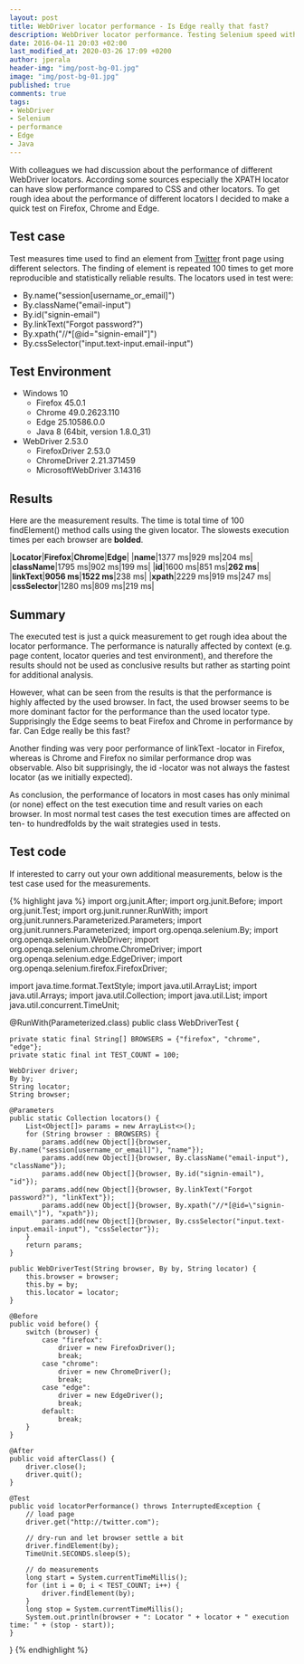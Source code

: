 ```yaml
---
layout: post
title: WebDriver locator performance - Is Edge really that fast?
description: WebDriver locator performance. Testing Selenium speed with different browsers. Is Edge really that fast?
date: 2016-04-11 20:03 +02:00
last_modified_at: 2020-03-26 17:09 +0200
author: jperala
header-img: "img/post-bg-01.jpg"
image: "img/post-bg-01.jpg"
published: true
comments: true
tags:
- WebDriver
- Selenium
- performance
- Edge
- Java
---
```


With colleagues we had discussion about the performance of different WebDriver locators. According some sources especially the XPATH locator can have slow performance compared to CSS and other locators. To get rough idea about the performance of different locators I decided to make a quick test on Firefox, Chrome and Edge.

Test case
---------
Test measures time used to find an element from [Twitter](http://twitter.com) front page using different selectors. The finding of element is repeated 100 times to get more reproducible and statistically reliable results. The locators used in test were:

+ By.name("session[username_or_email]")
+ By.className("email-input")
+ By.id("signin-email")
+ By.linkText("Forgot password?")
+ By.xpath("//*[@id=\"signin-email\"]")
+ By.cssSelector("input.text-input.email-input")

Test Environment
----------------
+ Windows 10
  + Firefox 45.0.1
  + Chrome 49.0.2623.110
  + Edge 25.10586.0.0
  + Java 8 (64bit, version 1.8.0_31)
+ WebDriver 2.53.0
  + FirefoxDriver 2.53.0
  + ChromeDriver 2.21.371459
  + MicrosoftWebDriver 3.14316

Results
-------
Here are the measurement results. The time is total time of 100 findElement() method calls using the given locator. The slowests execution times per each browser are **bolded**.

|**Locator**|**Firefox**|**Chrome**|**Edge**|
|**name**|1377 ms|929 ms|204 ms|
|**className**|1795 ms|902 ms|199 ms|
|**id**|1600 ms|851 ms|**262 ms**|
|**linkText**|**9056 ms**|**1522 ms**|238 ms|
|**xpath**|2229 ms|919 ms|247 ms|
|**cssSelector**|1280 ms|809 ms|219 ms|

Summary
-------

The executed test is just a quick measurement to get rough idea about the locator performance. The performance is naturally affected by context (e.g. page content, locator queries and test environment), and therefore the results should not be used as conclusive results but rather as starting point for additional analysis.

However, what can be seen from the results is that the performance is highly affected by the used browser. In fact, the used browser seems to be more dominant factor for the performance than the used locator type. Supprisingly the Edge seems to beat Firefox and Chrome in performance by far. Can Edge really be this fast?

Another finding was very poor performance of linkText -locator in Firefox, whereas is Chrome and Firefox no similar performance drop was observable. Also bit supprisingly, the id -locator was not always the fastest locator (as we  initially expected).

As conclusion, the performance of locators in most cases has only minimal (or none) effect on the test execution time and result varies on each browser. In most normal test cases the test execution times are affected on ten- to hundredfolds by the wait strategies used in tests.

Test code
---------
If interested to carry out your own additional measurements, below is the test case used for the measurements.

{% highlight java %}
import org.junit.After;
import org.junit.Before;
import org.junit.Test;
import org.junit.runner.RunWith;
import org.junit.runners.Parameterized.Parameters;
import org.junit.runners.Parameterized;
import org.openqa.selenium.By;
import org.openqa.selenium.WebDriver;
import org.openqa.selenium.chrome.ChromeDriver;
import org.openqa.selenium.edge.EdgeDriver;
import org.openqa.selenium.firefox.FirefoxDriver;

import java.time.format.TextStyle;
import java.util.ArrayList;
import java.util.Arrays;
import java.util.Collection;
import java.util.List;
import java.util.concurrent.TimeUnit;

@RunWith(Parameterized.class)
public class WebDriverTest {

    private static final String[] BROWSERS = {"firefox", "chrome", "edge"};
    private static final int TEST_COUNT = 100;

    WebDriver driver;
    By by;
    String locator;
    String browser;

    @Parameters
    public static Collection locators() {
        List<Object[]> params = new ArrayList<>();
        for (String browser : BROWSERS) {
            params.add(new Object[]{browser, By.name("session[username_or_email]"), "name"});
            params.add(new Object[]{browser, By.className("email-input"), "className"});
            params.add(new Object[]{browser, By.id("signin-email"), "id"});
            params.add(new Object[]{browser, By.linkText("Forgot password?"), "linkText"});
            params.add(new Object[]{browser, By.xpath("//*[@id=\"signin-email\"]"), "xpath"});
            params.add(new Object[]{browser, By.cssSelector("input.text-input.email-input"), "cssSelector"});
        }
        return params;
    }

    public WebDriverTest(String browser, By by, String locator) {
        this.browser = browser;
        this.by = by;
        this.locator = locator;
    }

    @Before
    public void before() {
        switch (browser) {
            case "firefox":
                driver = new FirefoxDriver();
                break;
            case "chrome":
                driver = new ChromeDriver();
                break;
            case "edge":
                driver = new EdgeDriver();
                break;
            default:
                break;
        }
    }

    @After
    public void afterClass() {
        driver.close();
        driver.quit();
    }

    @Test
    public void locatorPerformance() throws InterruptedException {
        // load page
        driver.get("http://twitter.com");

        // dry-run and let browser settle a bit
        driver.findElement(by);
        TimeUnit.SECONDS.sleep(5);

        // do measurements
        long start = System.currentTimeMillis();
        for (int i = 0; i < TEST_COUNT; i++) {
            driver.findElement(by);
        }
        long stop = System.currentTimeMillis();
        System.out.println(browser + ": Locator " + locator + " execution time: " + (stop - start));
    }
}
{% endhighlight %}
